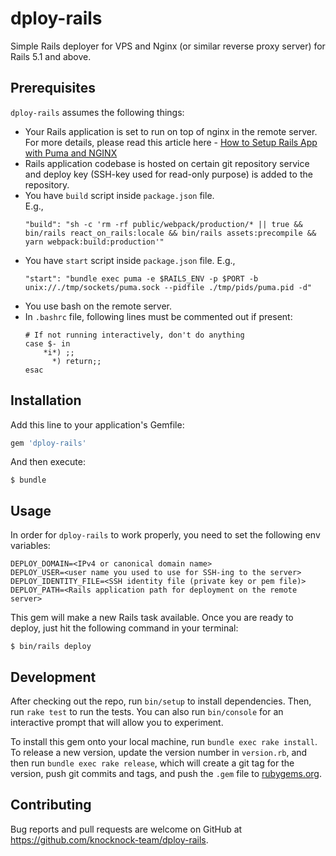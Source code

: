 # dploy-rails

Simple Rails deployer for VPS and Nginx (or similar reverse proxy server) for Rails 5.1 and above.

## Prerequisites

`dploy-rails` assumes the following things:
- Your Rails application is set to run on top of nginx in the remote server. For more details, please read this article here - [How to Setup Rails App with Puma and NGINX](http://swarts.gitlab.io/development/2017/02/03/how-to-setup-rails-app-with-puma-and-nginx.html)
- Rails application codebase is hosted on certain git repository service and deploy key (SSH-key used for read-only purpose) is added to the repository.
- You have `build` script inside `package.json` file.  
  E.g.,
  ```
  "build": "sh -c 'rm -rf public/webpack/production/* || true && bin/rails react_on_rails:locale && bin/rails assets:precompile && yarn webpack:build:production'"
  ```
- You have `start` script inside `package.json` file.
  E.g.,
  ```
  "start": "bundle exec puma -e $RAILS_ENV -p $PORT -b unix://./tmp/sockets/puma.sock --pidfile ./tmp/pids/puma.pid -d"
  ```
- You use bash on the remote server.
- In `.bashrc` file, following lines must be commented out if present:
  ```
  # If not running interactively, don't do anything
  case $- in
      *i*) ;;
        *) return;;
  esac
  ```

## Installation

Add this line to your application's Gemfile:

```ruby
gem 'dploy-rails'
```

And then execute:

    $ bundle

## Usage

In order for `dploy-rails` to work properly, you need to set the following env variables:
```
DEPLOY_DOMAIN=<IPv4 or canonical domain name>
DEPLOY_USER=<user name you used to use for SSH-ing to the server>
DEPLOY_IDENTITY_FILE=<SSH identity file (private key or pem file)>
DEPLOY_PATH=<Rails application path for deployment on the remote server>
```

This gem will make a new Rails task available. Once you are ready to deploy, just hit the following command in your terminal:

    $ bin/rails deploy

## Development

After checking out the repo, run `bin/setup` to install dependencies. Then, run `rake test` to run the tests. You can also run `bin/console` for an interactive prompt that will allow you to experiment.

To install this gem onto your local machine, run `bundle exec rake install`. To release a new version, update the version number in `version.rb`, and then run `bundle exec rake release`, which will create a git tag for the version, push git commits and tags, and push the `.gem` file to [rubygems.org](https://rubygems.org).

## Contributing

Bug reports and pull requests are welcome on GitHub at https://github.com/knocknock-team/dploy-rails.
